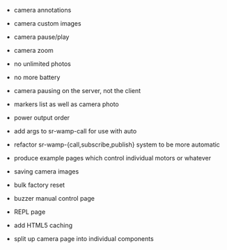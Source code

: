- camera annotations
- camera custom images
- camera pause/play
- camera zoom

- no unlimited photos
- no more battery
- camera pausing on the server, not the client
- markers list as well as camera photo
- power output order

- add args to sr-wamp-call for use with auto
- refactor sr-wamp-{call,subscribe,publish} system to be more automatic

- produce example pages which control individual motors or whatever

- saving camera images
- bulk factory reset
- buzzer manual control page
- REPL page
- add HTML5 caching
- split up camera page into individual components
